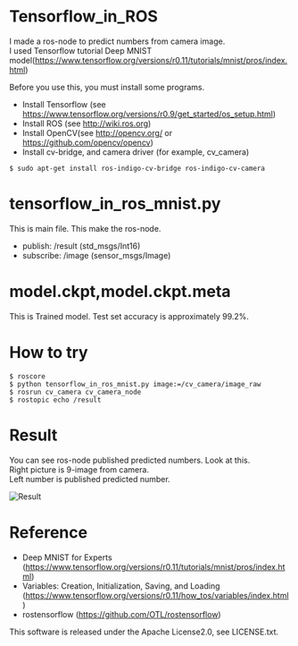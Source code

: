 # Tensorflow_in_ROS
I made a ros-node to predict numbers from camera image.  
I used Tensorflow tutorial Deep MNIST model(https://www.tensorflow.org/versions/r0.11/tutorials/mnist/pros/index.html)

Before you use this, you must install some programs.

* Install Tensorflow (see https://www.tensorflow.org/versions/r0.9/get_started/os_setup.html)  
* Install ROS (see http://wiki.ros.org)  
* Install OpenCV(see http://opencv.org/ or https://github.com/opencv/opencv)
* Install cv-bridge, and camera driver (for example, cv_camera)  

`$ sudo apt-get install ros-indigo-cv-bridge ros-indigo-cv-camera`

# tensorflow_in_ros_mnist.py
This is main file. This make the ros-node.

* publish: /result (std_msgs/Int16)
* subscribe: /image (sensor_msgs/Image)

# model.ckpt,model.ckpt.meta
This is Trained model.
Test set accuracy is approximately 99.2%.

# How to try

`$ roscore`  
`$ python tensorflow_in_ros_mnist.py image:=/cv_camera/image_raw`  
`$ rosrun cv_camera cv_camera_node`  
`$ rostopic echo /result`  

# Result
You can see ros-node published predicted numbers. Look at this.  
Right picture is 9-image from camera.  
Left number is published predicted number.  

![Result](https://qiita-image-store.s3.amazonaws.com/0/134368/01ba808c-2867-5008-773d-85fd11464ea9.png "result")

# Reference
* Deep MNIST for Experts (https://www.tensorflow.org/versions/r0.11/tutorials/mnist/pros/index.html)  
* Variables: Creation, Initialization, Saving, and Loading (https://www.tensorflow.org/versions/r0.11/how_tos/variables/index.html)  
* rostensorflow (https://github.com/OTL/rostensorflow)

This software is released under the Apache License2.0, see LICENSE.txt.
